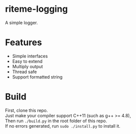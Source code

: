 # riteme-logging
A simple logger.

# Features
* Simple interfaces
* Easy to extend
* Multiply output
* Thread safe
* Support formatted string

# Build
First, clone this repo.  
Just make your compiler support C++11 (such as g++ >= 4.8),  
Then run `./build.py` in the root folder of this repo.  
If no errors generated, run `sudo ./install.py` to install it.
